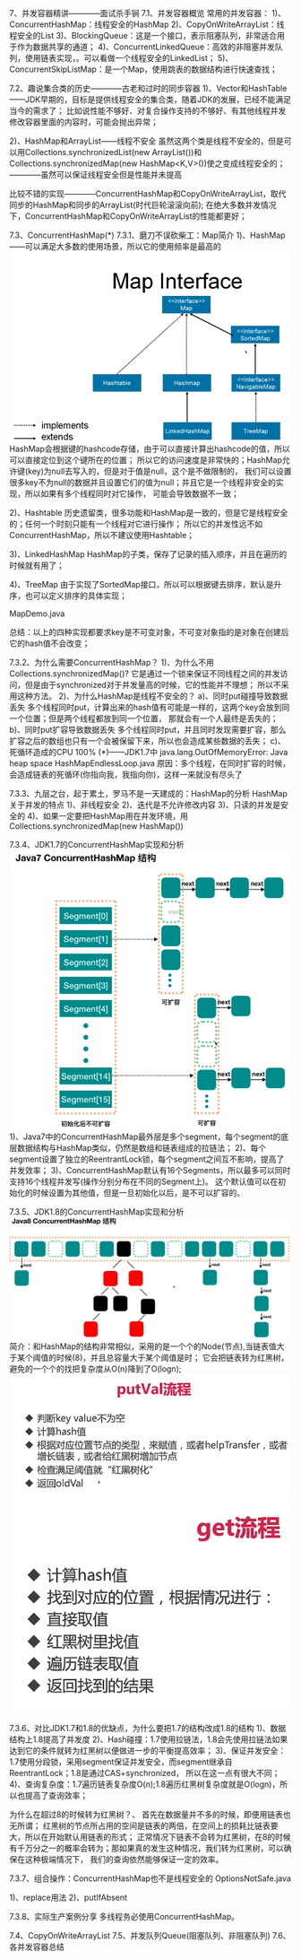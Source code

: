 7、并发容器精讲————面试杀手锏
7.1、并发容器概览
常用的并发容器：
1)、ConcurrentHashMap：线程安全的HashMap
2)、CopyOnWriteArrayList：线程安全的List
3)、BlockingQueue：这是一个接口，表示阻塞队列，非常适合用于作为数据共享的通道；
4)、ConcurrentLinkedQueue：高效的非阻塞并发队列，使用链表实现，。可以看做一个线程安全的LinkedList；
5)、ConcurrentSkipListMap：是一个Map，使用跳表的数据结构进行快速查找；

7.2、趣说集合类的历史————古老和过时的同步容器
1)、Vector和HashTable——JDK早期的，目标是提供线程安全的集合类，随着JDK的发展，已经不能满足当今的需求了；
比如说性能不够好、对复合操作支持的不够好、有其他线程并发修改容器里面的内容时，可能会抛出异常；

2)、HashMap和ArrayList——线程不安全
虽然这两个类是线程不安全的，但是可以用Collections.synchronizedList(new ArrayList<E>())和
Collections.synchronizedMap(new HashMap<K,V>())使之变成线程安全的；
————虽然可以保证线程安全但是性能并未提高

比较不错的实现————ConcurrentHashMap和CopyOnWriteArrayList，取代同步的HashMap和同步的ArrayList(时代巨轮滚滚向前);
在绝大多数并发情况下，ConcurrentHashMap和CopyOnWriteArrayList的性能都更好；

7.3、ConcurrentHashMap(*)
7.3.1、磨刀不误砍柴工：Map简介
1)、HashMap——可以满足大多数的使用场景，所以它的使用频率是最高的
![binaryTree](../img/Map.png "binaryTree")
HashMap会根据键的hashcode存储，由于可以直接计算出hashcode的值，所以可以直接定位到这个键所在的位置；
所以它的访问速度是非常快的；HashMap允许键(key)为null去写入的，但是对于值是null，这个是不做限制的，
我们可以设置很多key不为null的数据并且设置它们的值为null；并且它是一个线程非安全的实现，所以如果有多个线程同时对它操作，
可能会导致数据不一致；

2)、Hashtable
历史遗留类，很多功能和HashMap是一致的，但是它是线程安全的；任何一个时刻只能有一个线程对它进行操作；
所以它的并发性远不如ConcurrentHashMap，所以不建议使用Hashtable；

3)、LinkedHashMap
HashMap的子类，保存了记录的插入顺序，并且在遍历的时候就有用了；

4)、TreeMap
由于实现了SortedMap接口，所以可以根据键去排序，默认是升序，也可以定义排序的具体实现；

MapDemo.java

总结：以上的四种实现都要求key是不可变对象，不可变对象指的是对象在创建后它的hash值不会改变；

7.3.2、为什么需要ConcurrentHashMap？
1)、为什么不用Collections.synchronizedMap()?
它是通过一个锁来保证不同线程之间的并发访问，但是由于synchronized对于并发量高的时候，它的性能并不理想；
所以不采用这种方法。
2)、为什么HashMap是线程不安全的？
 a)、同时put碰撞导致数据丢失
  多个线程同时put，计算出来的hash值有可能是一样的，这两个key会放到同一个位置；但是两个线程都放到同一个位置，
  那就会有一个人最终是丢失的；
 b)、同时put扩容导致数据丢失
  多个线程同时put，并且同时发现需要扩容，那么扩容之后的数组也只有一个会被保留下来，所以也会造成某些数据的丢失；
 c)、死循环造成的CPU 100% (*)——JDK1.7中
 java.lang.OutOfMemoryError: Java heap space
 HashMapEndlessLoop.java
 原因：多个线程，在同时扩容的时候，会造成链表的死循环(你指向我，我指向你)，这样一来就没有尽头了
  
7.3.3、九层之台，起于累土，罗马不是一天建成的：HashMap的分析
HashMap关于并发的特点
1)、非线程安全
2)、迭代是不允许修改内容
3)、只读的并发是安全的
4)、如果一定要把HashMap用在并发环境，用Collections.synchronizedMap(new HashMap())

7.3.4、JDK1.7的ConcurrentHashMap实现和分析
![binaryTree](../img/Java7_ConcurrentHashMap.png "binaryTree")
1)、Java7中的ConcurrentHashMap最外层是多个segment，每个segment的底层数据结构与HashMap类似，仍然是数组和链表组成的拉链法；
2)、每个segment设置了独立的ReentrantLock锁，每个segment之间互不影响，提高了并发效率；
3)、ConcurrentHashMap默认有16个Segments，所以最多可以同时支持16个线程并发写(操作分别分布在不同的Segment上)。
这个默认值可以在初始化的时候设置为其他值，但是一旦初始化以后，是不可以扩容的。

7.3.5、JDK1.8的ConcurrentHashMap实现和分析
![binaryTree](../img/Java8_ConcurrentHashMap.png "binaryTree")
简介：和HashMap的结构非常相似，采用的是一个个的Node(节点),当链表值大于某个阈值的时候(8)，并且总容量大于某个阈值是时；
它会把链表转为红黑树，避免的一个个的找把复杂度从O(n)降到了O(logn);
![binaryTree](../img/ConcurrentHashMap_putVal流程.png "binaryTree")
![binaryTree](../img/ConcurrentHashMap_get流程.png "binaryTree")

7.3.6、对比JDK1.7和1.8的优缺点，为什么要把1.7的结构改成1.8的结构
1)、数据结构上1.8提高了并发度
2)、Hash碰撞：1.7使用拉链法，1.8会先使用拉链法如果达到它的条件就转为红黑树以便做进一步的平衡提高效率；
3)、保证并发安全：1.7使用分段锁，采用segment保证并发安全，而segment继承自ReentrantLock；1.8是通过CAS+synchronized，
所以在这一点有很大不同；
4)、查询复杂度：1.7遍历链表复杂度O(n);1.8遍历红黑树复杂度就是O(logn)，所以也提高了查询效率；

为什么在超过8的时候转为红黑树？、
首先在数据量并不多的时候，即便用链表也无所谓；
红黑树的节点所占用的空间是链表的两倍，在空间上的损耗比链表要大，所以在开始默认用链表的形式；
正常情况下链表不会转为红黑树，在8的时候有千万分之一的概率会转为；那如果真的发生这种情况，我们转为红黑树，可以确保在这种极端情况下，
我们的查询依然能够保证一定的效率。

7.3.7、组合操作：ConcurrentHashMap也不是线程安全的
OptionsNotSafe.java

1)、replace用法
2)、putIfAbsent

7.3.8、实际生产案例分享
多线程务必使用ConcurrentHashMap。

7.4、CopyOnWriteArrayList
7.5、并发队列Queue(阻塞队列、非阻塞队列)
7.6、各并发容器总结